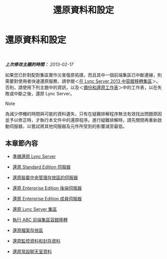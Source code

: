 ﻿---
title: 還原資料和設定
TOCTitle: 還原資料和設定
ms:assetid: b07f5dd7-7bed-4819-8cb5-617f5acd478e
ms:mtpsurl: https://technet.microsoft.com/zh-tw/library/Hh202185(v=OCS.15)
ms:contentKeyID: 52056182
ms.date: 08/24/2015
mtps_version: v=OCS.15
ms.translationtype: HT
---

# 還原資料和設定

 

_**上次修改主題的時間：** 2013-02-17_

如果您已針對配對集區實作災害復原拓撲，而且其中一個前端集區已中斷連線，則需要對使用者快速還原服務，請參閱＜[在 Lync Server 2013 中容錯移轉集區](lync-server-2013-failing-over-a-pool.md)＞。否則，請使用下列主題中的資訊，以及＜[備份和還原工作表](lync-server-2013-backup-and-restoration-worksheets.md)＞中的工作表，以在失敗或中斷之後，還原 Lync Server。

> [!NOTE]  
> 為減少停機的時間與可能的資料遺失，只有在疑難排解程序無法有效找出問題原因並予以修正時，才執行本文件中的還原程序。進行疑難排解時，請先關閉再重新啟動伺服器，以嘗試將其他伺服器及元件所受到的影響減至最低。



## 本章節內容

  - [準備還原 Lync Server](lync-server-2013-preparing-to-restore-lync-server.md)

  - [還原 Standard Edition 伺服器](lync-server-2013-restoring-a-standard-edition-server.md)

  - [還原裝載中央管理存放區的伺服器](lync-server-2013-restoring-the-server-hosting-the-central-management-store.md)

  - [還原 Enterprise Edition 後端伺服器](lync-server-2013-restoring-an-enterprise-edition-back-end-server.md)

  - [還原 Enterprise Edition 成員伺服器](lync-server-2013-restoring-an-enterprise-edition-member-server.md)

  - [還原 Lync Server 集區](lync-server-2013-restoring-a-lync-server-pool.md)

  - [執行 ABC 前端集區容錯移轉](lync-server-2013-performing-an-abc-front-end-pool-failover.md)

  - [還原檔案存放區](lync-server-2013-restoring-a-file-store.md)

  - [還原監控資料和封存資料](lync-server-2013-restoring-monitoring-or-archiving-data.md)

  - [還原常設聊天室資料](lync-server-2013-restoring-persistent-chat-data.md)


